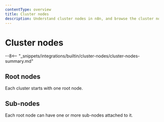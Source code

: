 ```yaml
---
contentType: overview
title: Cluster nodes
description: Understand cluster nodes in n8n, and browse the cluster nodes library.
---
```


# Cluster nodes

--8<-- "_snippets/integrations/builtin/cluster-nodes/cluster-nodes-summary.md"


## Root nodes

Each cluster starts with one root node.

## Sub-nodes

Each root node can have one or more sub-nodes attached to it.

